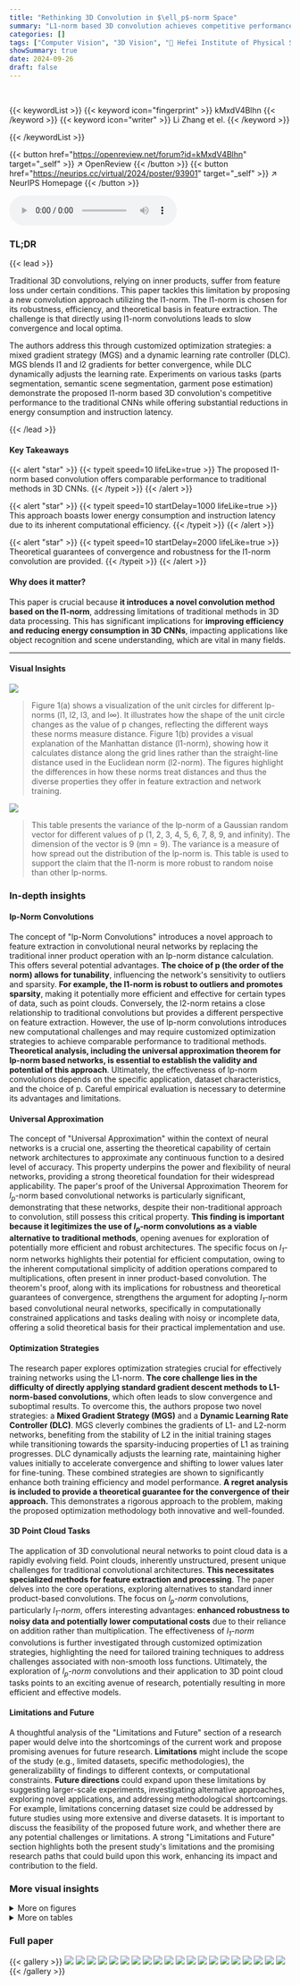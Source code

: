 ```yaml
---
title: "Rethinking 3D Convolution in $\ell_p$-norm Space"
summary: "L1-norm based 3D convolution achieves competitive performance with lower energy consumption and latency compared to traditional methods, as proven through universal approximation theorem and experimen..."
categories: []
tags: ["Computer Vision", "3D Vision", "🏢 Hefei Institute of Physical Science, Chinese Academy of Sciences",]
showSummary: true
date: 2024-09-26
draft: false
---
```


<br>

{{< keywordList >}}
{{< keyword icon="fingerprint" >}} kMxdV4Blhn {{< /keyword >}}
{{< keyword icon="writer" >}} Li Zhang et el. {{< /keyword >}}
 
{{< /keywordList >}}

{{< button href="https://openreview.net/forum?id=kMxdV4Blhn" target="_self" >}}
↗ OpenReview
{{< /button >}}
{{< button href="https://neurips.cc/virtual/2024/poster/93901" target="_self" >}}
↗ NeurIPS Homepage
{{< /button >}}


<audio controls>
    <source src="https://ai-paper-reviewer.com/kMxdV4Blhn/podcast.wav" type="audio/wav">
    Your browser does not support the audio element.
</audio>


### TL;DR


{{< lead >}}

Traditional 3D convolutions, relying on inner products, suffer from feature loss under certain conditions.  This paper tackles this limitation by proposing a new convolution approach utilizing the l1-norm. The l1-norm is chosen for its robustness, efficiency, and theoretical basis in feature extraction.  The challenge is that directly using l1-norm convolutions leads to slow convergence and local optima. 

The authors address this through customized optimization strategies: a mixed gradient strategy (MGS) and a dynamic learning rate controller (DLC).  MGS blends l1 and l2 gradients for better convergence, while DLC dynamically adjusts the learning rate. Experiments on various tasks (parts segmentation, semantic scene segmentation, garment pose estimation) demonstrate the proposed l1-norm based 3D convolution's competitive performance to the traditional CNNs while offering substantial reductions in energy consumption and instruction latency.

{{< /lead >}}


#### Key Takeaways

{{< alert "star" >}}
{{< typeit speed=10 lifeLike=true >}} The proposed l1-norm based convolution offers comparable performance to traditional methods in 3D CNNs. {{< /typeit >}}
{{< /alert >}}

{{< alert "star" >}}
{{< typeit speed=10 startDelay=1000 lifeLike=true >}} This approach boasts lower energy consumption and instruction latency due to its inherent computational efficiency. {{< /typeit >}}
{{< /alert >}}

{{< alert "star" >}}
{{< typeit speed=10 startDelay=2000 lifeLike=true >}} Theoretical guarantees of convergence and robustness for the l1-norm convolution are provided. {{< /typeit >}}
{{< /alert >}}

#### Why does it matter?
This paper is crucial because **it introduces a novel convolution method based on the l1-norm**, addressing limitations of traditional methods in 3D data processing.  This has significant implications for **improving efficiency and reducing energy consumption in 3D CNNs**, impacting applications like object recognition and scene understanding,  which are vital in many fields.

------
#### Visual Insights



![](https://ai-paper-reviewer.com/kMxdV4Blhn/figures_1_1.jpg)

> Figure 1(a) shows a visualization of the unit circles for different lp-norms (l1, l2, l3, and l∞).  It illustrates how the shape of the unit circle changes as the value of p changes, reflecting the different ways these norms measure distance. Figure 1(b) provides a visual explanation of the Manhattan distance (l1-norm), showing how it calculates distance along the grid lines rather than the straight-line distance used in the Euclidean norm (l2-norm).  The figures highlight the differences in how these norms treat distances and thus the diverse properties they offer in feature extraction and network training.





![](https://ai-paper-reviewer.com/kMxdV4Blhn/tables_3_1.jpg)

> This table presents the variance of the lp-norm of a Gaussian random vector for different values of p (1, 2, 3, 4, 5, 6, 7, 8, 9, and infinity).  The dimension of the vector is 9 (mn = 9).  The variance is a measure of how spread out the distribution of the lp-norm is.  This table is used to support the claim that the l1-norm is more robust to random noise than other lp-norms.





### In-depth insights


#### lp-Norm Convolutions
The concept of "lp-Norm Convolutions" introduces a novel approach to feature extraction in convolutional neural networks by replacing the traditional inner product operation with an lp-norm distance calculation.  This offers several potential advantages.  **The choice of p (the order of the norm) allows for tunability**, influencing the network's sensitivity to outliers and sparsity.  **For example, the l1-norm is robust to outliers and promotes sparsity**, making it potentially more efficient and effective for certain types of data, such as point clouds. Conversely, the l2-norm retains a close relationship to traditional convolutions but provides a different perspective on feature extraction.  However, the use of lp-norm convolutions introduces new computational challenges and may require customized optimization strategies to achieve comparable performance to traditional methods.   **Theoretical analysis, including the universal approximation theorem for lp-norm based networks, is essential to establish the validity and potential of this approach**.  Ultimately, the effectiveness of lp-norm convolutions depends on the specific application, dataset characteristics, and the choice of p.  Careful empirical evaluation is necessary to determine its advantages and limitations.

#### Universal Approximation
The concept of "Universal Approximation" within the context of neural networks is a crucial one, asserting the theoretical capability of certain network architectures to approximate any continuous function to a desired level of accuracy.  This property underpins the power and flexibility of neural networks, providing a strong theoretical foundation for their widespread applicability.  The paper's proof of the Universal Approximation Theorem for *l<sub>p</sub>*-norm based convolutional networks is particularly significant, demonstrating that these networks, despite their non-traditional approach to convolution, still possess this critical property. **This finding is important because it legitimizes the use of *l<sub>p</sub>*-norm convolutions as a viable alternative to traditional methods**, opening avenues for exploration of potentially more efficient and robust architectures. The specific focus on *l<sub>1</sub>*-norm networks highlights their potential for efficient computation, owing to the inherent computational simplicity of addition operations compared to multiplications, often present in inner product-based convolution.  The theorem's proof, along with its implications for robustness and theoretical guarantees of convergence, strengthens the argument for adopting *l<sub>1</sub>*-norm based convolutional neural networks, specifically in computationally constrained applications and tasks dealing with noisy or incomplete data, offering a solid theoretical basis for their practical implementation and use.

#### Optimization Strategies
The research paper explores optimization strategies crucial for effectively training networks using the L1-norm.  **The core challenge lies in the difficulty of directly applying standard gradient descent methods to L1-norm-based convolutions**, which often leads to slow convergence and suboptimal results. To overcome this, the authors propose two novel strategies: a **Mixed Gradient Strategy (MGS)** and a **Dynamic Learning Rate Controller (DLC)**. MGS cleverly combines the gradients of L1- and L2-norm networks, benefiting from the stability of L2 in the initial training stages while transitioning towards the sparsity-inducing properties of L1 as training progresses.  DLC dynamically adjusts the learning rate, maintaining higher values initially to accelerate convergence and shifting to lower values later for fine-tuning.  These combined strategies are shown to significantly enhance both training efficiency and model performance.  **A regret analysis is included to provide a theoretical guarantee for the convergence of their approach.** This demonstrates a rigorous approach to the problem, making the proposed optimization methodology both innovative and well-founded.

#### 3D Point Cloud Tasks
The application of 3D convolutional neural networks to point cloud data is a rapidly evolving field.  Point clouds, inherently unstructured, present unique challenges for traditional convolutional architectures.  **This necessitates specialized methods for feature extraction and processing**.  The paper delves into the core operations, exploring alternatives to standard inner product-based convolutions. The focus on *l<sub>p</sub>-norm* convolutions, particularly *l<sub>1</sub>-norm*, offers interesting advantages: **enhanced robustness to noisy data and potentially lower computational costs** due to their reliance on addition rather than multiplication.  The effectiveness of *l<sub>1</sub>-norm* convolutions is further investigated through customized optimization strategies, highlighting the need for tailored training techniques to address challenges associated with non-smooth loss functions.  Ultimately, the exploration of *l<sub>p</sub>-norm* convolutions and their application to 3D point cloud tasks points to an exciting avenue of research, potentially resulting in more efficient and effective models.

#### Limitations and Future
A thoughtful analysis of the "Limitations and Future" section of a research paper would delve into the shortcomings of the current work and propose promising avenues for future research.  **Limitations** might include the scope of the study (e.g., limited datasets, specific methodologies), the generalizability of findings to different contexts, or computational constraints.  **Future directions** could expand upon these limitations by suggesting larger-scale experiments, investigating alternative approaches, exploring novel applications, and addressing methodological shortcomings.  For example, limitations concerning dataset size could be addressed by future studies using more extensive and diverse datasets.  It is important to discuss the feasibility of the proposed future work, and whether there are any potential challenges or limitations.  A strong "Limitations and Future" section highlights both the present study's limitations and the promising research paths that could build upon this work, enhancing its impact and contribution to the field.


### More visual insights

<details>
<summary>More on figures
</summary>


![](https://ai-paper-reviewer.com/kMxdV4Blhn/figures_3_1.jpg)

> This figure visualizes the distribution of the lp-norm (||G||p) of a standard Gaussian vector G for different values of p.  The left panel shows the distributions for p=1, 2, 3, and infinity, while the right panel focuses on p=3 to infinity, showing how the distribution changes as p increases.  The dimension of the Gaussian vector G is 9 in both cases. This figure illustrates the impact of different lp-norms on the distribution of data, providing insights into their properties and behavior.


![](https://ai-paper-reviewer.com/kMxdV4Blhn/figures_5_1.jpg)

> This figure compares the gradient magnitude of weights in each layer of the l₁-PointNet++ and the standard PointNet++ at the first iteration. The y-axis is in log scale, and it shows that the gradients from l₁-PointNet++ are much smaller than those from PointNet++.  This difference in gradient magnitude is a key motivation for introducing the mixed gradient strategy (MGS) in the paper.


</details>




<details>
<summary>More on tables
</summary>


![](https://ai-paper-reviewer.com/kMxdV4Blhn/tables_7_1.jpg)
> This table presents a quantitative comparison of the performance of different 3D convolutional neural networks on the ShapeNet part segmentation task.  The models compared include a traditional 3D CNN, an l1-norm based 3D CNN, PointNet, l1-norm based PointNet, PointNet++, and an l1-norm based PointNet++. The performance metric used is mean Intersection over Union (mIoU), calculated for each object part and averaged across all parts.  The table also shows the number of shapes in the ShapeNet dataset for each category.

![](https://ai-paper-reviewer.com/kMxdV4Blhn/tables_8_1.jpg)
> This table presents a comparison of the performance of different models on the task of semantic segmentation in scenes using the S3DIS dataset.  It shows the mean Intersection over Union (IoU), overall accuracy, and energy consumption for PointNet,   l₁-PointNet, PointNet++, and l₁-PointNet++. The results indicate that the proposed l₁-norm based methods achieve competitive performance compared to traditional methods, while consuming significantly less energy.

![](https://ai-paper-reviewer.com/kMxdV4Blhn/tables_8_2.jpg)
> This table presents a quantitative comparison of the garment pose estimation performance between the original GarmentNets model and the proposed l1-GarmentNets model. The evaluation metric used is the Chamfer distance, which measures the average distance between corresponding points on the predicted and ground truth garment meshes. Lower Chamfer distance values indicate better pose estimation accuracy.  The results are broken down by garment type (Dress, Jumpsuit, Skirt, Top, Pants, Shirt).

![](https://ai-paper-reviewer.com/kMxdV4Blhn/tables_9_1.jpg)
> This table presents the ablation study of replacing different ratios of the original PointNet++ modules with the proposed l1-norm based modules. It shows the impact of replacing different proportions of PointNet++'s SetAbstraction (SA) modules with the l1-norm-based counterparts on the mean Intersection over Union (IOU) and accuracy, along with the estimated energy consumption. The results indicate that a higher replacement ratio (66.7%) generally leads to better performance, suggesting the effectiveness of the l1-norm approach in enhancing feature extraction.

![](https://ai-paper-reviewer.com/kMxdV4Blhn/tables_9_2.jpg)
> This table presents the ablation study results on the S3DIS dataset using different variants of l1-Nets. It compares the performance of the l1-PointNet and l1-PointNet++ models with and without the proposed Mixed Gradient Strategy (MGS) and Dynamic Learning Rate Controller (DLC).  The 'Vanilla' rows show results without any of the proposed optimization strategies. The table shows that the use of both MGS and DLC leads to improved performance. This demonstrates the effectiveness of the proposed optimization strategies in enhancing the performance of l1-norm based convolutional neural networks.

</details>




### Full paper

{{< gallery >}}
<img src="https://ai-paper-reviewer.com/kMxdV4Blhn/1.png" class="grid-w50 md:grid-w33 xl:grid-w25" />
<img src="https://ai-paper-reviewer.com/kMxdV4Blhn/2.png" class="grid-w50 md:grid-w33 xl:grid-w25" />
<img src="https://ai-paper-reviewer.com/kMxdV4Blhn/3.png" class="grid-w50 md:grid-w33 xl:grid-w25" />
<img src="https://ai-paper-reviewer.com/kMxdV4Blhn/4.png" class="grid-w50 md:grid-w33 xl:grid-w25" />
<img src="https://ai-paper-reviewer.com/kMxdV4Blhn/5.png" class="grid-w50 md:grid-w33 xl:grid-w25" />
<img src="https://ai-paper-reviewer.com/kMxdV4Blhn/6.png" class="grid-w50 md:grid-w33 xl:grid-w25" />
<img src="https://ai-paper-reviewer.com/kMxdV4Blhn/7.png" class="grid-w50 md:grid-w33 xl:grid-w25" />
<img src="https://ai-paper-reviewer.com/kMxdV4Blhn/8.png" class="grid-w50 md:grid-w33 xl:grid-w25" />
<img src="https://ai-paper-reviewer.com/kMxdV4Blhn/9.png" class="grid-w50 md:grid-w33 xl:grid-w25" />
<img src="https://ai-paper-reviewer.com/kMxdV4Blhn/10.png" class="grid-w50 md:grid-w33 xl:grid-w25" />
<img src="https://ai-paper-reviewer.com/kMxdV4Blhn/11.png" class="grid-w50 md:grid-w33 xl:grid-w25" />
<img src="https://ai-paper-reviewer.com/kMxdV4Blhn/12.png" class="grid-w50 md:grid-w33 xl:grid-w25" />
<img src="https://ai-paper-reviewer.com/kMxdV4Blhn/13.png" class="grid-w50 md:grid-w33 xl:grid-w25" />
<img src="https://ai-paper-reviewer.com/kMxdV4Blhn/14.png" class="grid-w50 md:grid-w33 xl:grid-w25" />
<img src="https://ai-paper-reviewer.com/kMxdV4Blhn/15.png" class="grid-w50 md:grid-w33 xl:grid-w25" />
<img src="https://ai-paper-reviewer.com/kMxdV4Blhn/16.png" class="grid-w50 md:grid-w33 xl:grid-w25" />
<img src="https://ai-paper-reviewer.com/kMxdV4Blhn/17.png" class="grid-w50 md:grid-w33 xl:grid-w25" />
<img src="https://ai-paper-reviewer.com/kMxdV4Blhn/18.png" class="grid-w50 md:grid-w33 xl:grid-w25" />
<img src="https://ai-paper-reviewer.com/kMxdV4Blhn/19.png" class="grid-w50 md:grid-w33 xl:grid-w25" />
<img src="https://ai-paper-reviewer.com/kMxdV4Blhn/20.png" class="grid-w50 md:grid-w33 xl:grid-w25" />
{{< /gallery >}}
